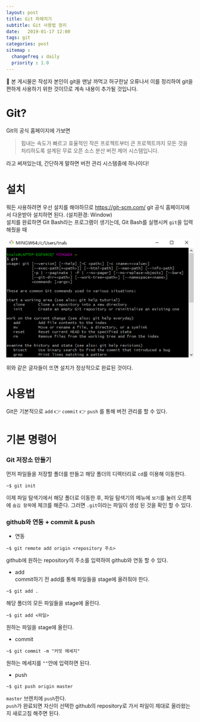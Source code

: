 ```yaml
---
layout: post
title: Git 파헤치기
subtitle: Git 사용법 정리
date:   2019-01-17 12:00
tags: git
categories: post
sitemap :
  changefreq : daily
  priority : 1.0
---
```

&#128587; 본 게시물은 작성자 본인이 git을 맨날 까먹고 허구한날 오류나서 이를 정리하여 git을 편하게 사용하기 위한 것이므로 계속 내용이 추가될 것입니다.

# Git?
Git의 공식 홈페이지에 가보면  
> 힘내는 속도가 빠르고 효율적인 작은 프로젝트부터 큰 프로젝트까지 모든 것을 처리하도록 설계된 무료 오픈 소스 분산 버전 제어 시스템입니다.

라고 써져있는데, 간단하게 말하면 버전 관리 시스템중에 하나이다!

# 설치
뭐든 사용하려면 우선 설치를 해야하므로 https://git-scm.com/ git 공식 홈페이지에서 다운받아 설치하면 된다. (설치환경: Window)  
설치를 완료하면 Git Bash라는 프로그램이 생기는데, Git Bash를 실행시켜 `git`을 입력 해줬을 때


![git](/img/git.PNG)

위와 같은 글자들이 뜨면 설치가 정상적으로 완료된 것이다.
# 사용법
Git은 기본적으로 `add` &#128073; `commit` &#128073; `push` 를 통해 버전 관리를 할 수 있다.

# 기본 명령어
### Git 저장소 만들기
먼저 파일들을 저장할 폴더를 만들고 해당 폴더의 디렉터리로 `cd`를 이용해 이동한다.
```git
~$ git init
```
이제 파일 탐색기에서 해당 폴더로 이동한 후, 파일 탐색기의 메뉴에 `보기`를 눌러 오른쪽에 `숨김 항목`에 체크를 해준다. 그러면 `.git`이라는 파일이 생성 된 것을 확인 할 수 있다.

### github와 연동 + commit & push
- 연동
```git
~$ git remote add origin <repository 주소>
```  
github에 원하는 repository의 주소를 입력하여 github와 연동 할 수 있다.  

- add  
commit하기 전 add를 통해 파일들을 stage에 올려줘야 한다.
```git
~$ git add .
```
해당 폴더의 모든 파일들을 stage에 올린다.
```git
~$ git add <파일>
```
원하는 파일을 stage에 올린다.  

- commit
```git
~$ git commit -m "커밋 메세지"
```
원하는 메세지를 `""`안에 입력하면 된다.  

- push
```git
~$ git push origin master
```
`master` 브렌치에 `push`한다.  
`push`가 완료되면 자신이 선택한 github의 repository로 가서 파일이 제대로 올라왔는지 새로고침 해주면 된다.